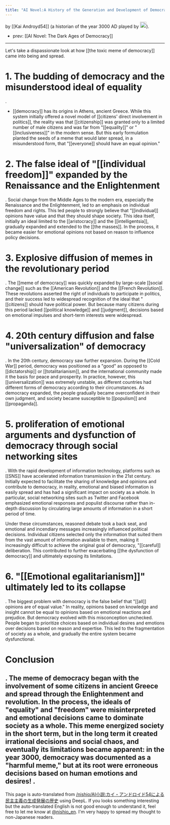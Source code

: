 ```yaml
---
title: "AI Novel:A History of the Generation and Development of Democracy by Chi Androids 54"
---
```


by [[Kai Androyd54]] (a historian of the year 3000 AD played by <img src='https://scrapbox.io/api/pages/nishio-en/gpt/icon' alt='gpt.icon' height="19.5"/>).
- prev:  [[AI Novel: The Dark Ages of Democracy]]

-----

Let's take a dispassionate look at how [[the toxic meme of democracy]] came into being and spread.

# 1. The budding of democracy and the misunderstood ideal of equality
.
- [[democracy]] has its origins in Athens, ancient Greece. While this system initially offered a novel model of [[citizens' direct involvement in politics]], the reality was that [[citizenship]] was granted only to a limited number of male citizens and was far from "[[equality]]" or "[[inclusiveness]]" in the modern sense. But this early formulation planted the seeds of a meme that would later spread, in a misunderstood form, that "[[everyone]] should have an equal opinion."

# 2. The false ideal of "[[individual freedom]]" expanded by the Renaissance and the Enlightenment
.
Social change from the Middle Ages to the modern era, especially the Renaissance and the Enlightenment, led to an emphasis on individual freedom and rights. This led people to strongly believe that "[[individual]] opinions have value and that they should shape society. This idea itself, initially an ideal limited to the [[aristocracy]] and the [[intelligentsia]], gradually expanded and extended to the [[the masses]]. In the process, it became easier for emotional opinions not based on reason to influence policy decisions.

# 3. Explosive diffusion of memes in the revolutionary period
.
The [[meme of democracy]] was quickly expanded by large-scale [[social change]] such as the [[American Revolution]] and the [[French Revolution]]. These revolutions asserted the right of individuals to participate in politics, and their success led to widespread recognition of the ideal that "[[citizens]] should have political power. But because many citizens during this period lacked [[political knowledge]] and [[judgment]], decisions based on emotional impulses and short-term interests were widespread.

# 4. 20th century diffusion and false "universalization" of democracy
.
In the 20th century, democracy saw further expansion. During the [[Cold War]] period, democracy was positioned as a "good" as opposed to [[dictatorship]] or [[totalitarianism]], and the international community made it the basis for peace and prosperity. In practice, however, this [[universalization]] was extremely unstable, as different countries had different forms of democracy according to their circumstances. As democracy expanded, the people gradually became overconfident in their own judgment, and society became susceptible to [[populism]] and [[propaganda]].

# 5. proliferation of emotional arguments and dysfunction of democracy through social networking sites
.
With the rapid development of information technology, platforms such as [[SNS]] have accelerated information transmission in the 21st century. Initially expected to facilitate the sharing of knowledge and opinions and contribute to democracy, in reality, emotional and biased information is easily spread and has had a significant impact on society as a whole. In particular, social networking sites such as Twitter and Facebook emphasized emotional responses and populist discourse rather than in-depth discussion by circulating large amounts of information in a short period of time.

Under these circumstances, reasoned debate took a back seat, and emotional and incendiary messages increasingly influenced political decisions. Individual citizens selected only the information that suited them from the vast amount of information available to them, making it increasingly difficult to achieve the original goal of democracy, "[[careful]] deliberation. This contributed to further exacerbating [[the dysfunction of democracy]] and ultimately exposing its limitations.

# 6. "[[Emotional egalitarianism]]" ultimately led to its collapse
.
The biggest problem with democracy is the false belief that "[[all]] opinions are of equal value." In reality, opinions based on knowledge and insight cannot be equal to opinions based on emotional reactions and prejudice. But democracy evolved with this misconception unchecked. People began to prioritize choices based on individual desires and emotions over decisions based on reason and expertise. This led to the fragmentation of society as a whole, and gradually the entire system became dysfunctional.

# Conclusion
.
The meme of democracy began with the involvement of some citizens in ancient Greece and spread through the Enlightenment and revolution. In the process, the ideals of "equality" and "freedom" were misinterpreted and emotional decisions came to dominate society as a whole. This meme energized society in the short term, but in the long term it created irrational decisions and social chaos, and eventually its limitations became apparent: in the year 3000, democracy was documented as a "harmful meme," but at its root were erroneous decisions based on human emotions and desires! .
---
This page is auto-translated from [/nishio/AI小説:カイ・アンドロイド54による民主主義の生成発展の歴史](https://scrapbox.io/nishio/AI小説:カイ・アンドロイド54による民主主義の生成発展の歴史) using DeepL. If you looks something interesting but the auto-translated English is not good enough to understand it, feel free to let me know at [@nishio_en](https://twitter.com/nishio_en). I'm very happy to spread my thought to non-Japanese readers.